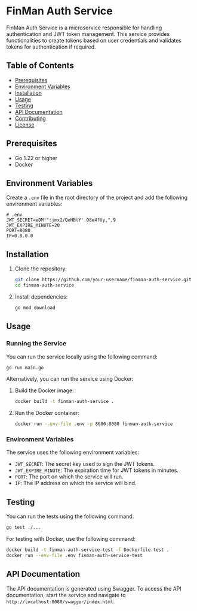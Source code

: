 
# FinMan Auth Service

FinMan Auth Service is a microservice responsible for handling authentication and JWT token management. This service provides functionalities to create tokens based on user credentials and validates tokens for authentication if required.

## Table of Contents

- [Prerequisites](#prerequisites)
- [Environment Variables](#environment-variables)
- [Installation](#installation)
- [Usage](#usage)
- [Testing](#testing)
- [API Documentation](#api-documentation)
- [Contributing](#contributing)
- [License](#license)

## Prerequisites

- Go 1.22 or higher
- Docker

## Environment Variables

Create a `.env` file in the root directory of the project and add the following environment variables:

```env
# .env
JWT_SECRET=eDM!":jmx2/QoHBlY'.O8e4?Uy,",9
JWT_EXPIRE_MINUTE=20
PORT=8080
IP=0.0.0.0
```

## Installation

1. Clone the repository:

   ```bash
   git clone https://github.com/your-username/finman-auth-service.git
   cd finman-auth-service
   ```

2. Install dependencies:

   ```bash
   go mod download
   ```

## Usage

### Running the Service

You can run the service locally using the following command:

```bash
go run main.go
```

Alternatively, you can run the service using Docker:

1. Build the Docker image:

   ```bash
   docker build -t finman-auth-service .
   ```

2. Run the Docker container:

   ```bash
   docker run --env-file .env -p 8080:8080 finman-auth-service
   ```

### Environment Variables

The service uses the following environment variables:

- `JWT_SECRET`: The secret key used to sign the JWT tokens.
- `JWT_EXPIRE_MINUTE`: The expiration time for JWT tokens in minutes.
- `PORT`: The port on which the service will run.
- `IP`: The IP address on which the service will bind.

## Testing

You can run the tests using the following command:

```bash
go test ./...
```

For testing with Docker, use the following command:

```bash
docker build -t finman-auth-service-test -f Dockerfile.test .
docker run --env-file .env finman-auth-service-test
```

## API Documentation

The API documentation is generated using Swagger. To access the API documentation, start the service and navigate to `http://localhost:8080/swagger/index.html`.
